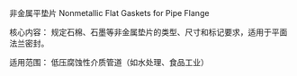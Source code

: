 非金属平垫片
Nonmetallic Flat Gaskets for Pipe Flange

核心内容​​：
规定石棉、石墨等非金属垫片的类型、尺寸和标记要求，适用于平面法兰密封。

​​适用范围​​：
低压腐蚀性介质管道（如水处理、食品工业）